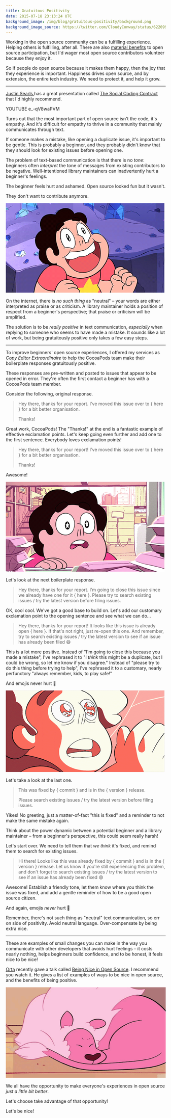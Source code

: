 ```yaml
---
title: Gratuitous Positivity
date: 2015-07-18 23:13:24 UTC
background_image: /img/blog/gratuitous-positivity/background.png
background_image_source: https://twitter.com/CloudyConway/status/622099424156778497
---
```


Working in the open source community can be a fulfilling experience. Helping others is fulfilling, after all. There are also [material benefits](/blog/sharing-is-selfish/) to open source participation, but I'd wager most open source contributors volunteer because they enjoy it. 

So if people do open source because it makes them happy, then the joy that they experience is important. Happiness drives open source, and by extension, the entire tech industry. We need to protect it, and help it grow. 

<!-- more -->

----------------

[Justin Searls ](http://twitter.com/searls) has a great presentation called [The Social Coding Contract](https://www.youtube.com/watch?v=e_-qV8waPVM) that I'd highly recommend.

YOUTUBE e_-qV8waPVM

Turns out that the most important part of open source isn't the code, it's empathy. And it's difficult for empathy to thrive in a community that mainly communicates through text. 

If someone makes a mistake, like opening a duplicate issue, it's important to be gentle. This is probably a beginner, and they probably didn't know that they should look for existing issues before opening one.

The problem of text-based communication is that there is no _tone_: beginners often _interpret_ the tone of messages from existing contributors to be negative. Well-intentioned library maintainers can inadvertently hurt a beginner's feelings.

The beginner feels hurt and ashamed. Open source looked fun but it wasn't. 

They don't want to contribute anymore. 

![Sad](/img/blog/gratuitous-positivity/sad.gif)

On the internet, there is _no such thing_ as "neutral" – your words are either interpreted as praise or as criticism. A library maintainer holds a position of respect from a beginner's perspective; that praise or criticism will be amplified. 

The solution is to be _really positive_ in text communication, _especially_ when replying to someone who seems to have made a mistake. It sounds like a lot of work, but being gratuitously positive only takes a few easy steps.

----------------

To improve beginners' open source experiences, I offered my services as _Copy Editor Extraordinaire_ to help the CocoaPods team make their boilerplate responses gratuitously positive. 

These responses are pre-written and posted to issues that appear to be opened in error. They're often the first contact a beginner has with a CocoaPods team member. 

Consider the following, original response.

> Hey there, thanks for your report. I've moved this issue over to { here } for a bit better organisation.
>
> Thanks!

Great work, CocoaPods! The "Thanks!" at the end is a fantastic example of effective exclamation points. Let's keep going even further and add one to the first sentence. Everybody loves exclamation points!

> Hey there, thanks for your report! I've moved this issue over to { here } for a bit better organisation.
>
> Thanks!

Awesome! 

![Great!](/img/blog/gratuitous-positivity/eyes.gif)

Let's look at the next boilerplate response.

> Hey there, thanks for your report. I'm going to close this issue since we already have one for it { here }. Please try to search existing issues / try the latest version before filing issues.

OK, cool cool. We've got a good base to build on. Let's add our customary exclamation point to the opening sentence and see what we can do...

> Hey there, thanks for your report! It looks like this issue is already open { here }. If that's not right, just re-open this one. And remember, try to search existing issues / try the latest version to see if an issue has already been filed <span style="font-style: normal;">😄</span>

This is a lot more positive. Instead of "I'm going to close this because you made a mistake", I've rephrased it to "I _think_ this might be a duplicate, but I could be wrong, so let me know if you disagree." Instead of "please try to do this thing before trying to help", I've rephrased it to a customary, nearly perfunctory "always remember, kids, to play safe!"

And emojis never hurt 🎉

![Super!](/img/blog/gratuitous-positivity/awe.gif)

Let's take a look at the last one. 

> This was fixed by { commit } and is in the { version } release.
> 
> Please search existing issues / try the latest version before filing issues.

Yikes! No greeting, just a matter-of-fact "this is fixed" and a reminder to not make the same mistake again. 

Think about the power dynamic between a potential beginner and a library maintainer – from a beginner's perspective, this could seem really harsh!

Let's start over. We need to tell them that _we think_ it's fixed, and remind them to search for existing issues. 

> Hi there! Looks like this was already fixed by { commit } and is in the { version } release. Let us know if you're still experiencing this problem, and don't forget to search existing issues / try the latest version to see if an issue has already been fixed <span style="font-style: normal;">😄</span>

Awesome! Establish a friendly tone, let them know where you think the issue was fixed, and add a gentle reminder of how to be a good open source citizen. 

And again, emojis _never_ hurt 🎁

Remember, there's not such thing as "neutral" text communication, so err on side of positivity. Avoid neutral language. Over-compensate by being extra nice. 

----------------

These are examples of small changes you can make in the way you communicate with other developers that avoids hurt feelings – it costs nearly nothing, helps beginners build confidence, and to be honest, it feels nice to be nice!

[Orta](http://twitter.com/orta) recently gave a talk called [Being Nice in Open Source](https://realm.io/news/altconf-orta-therox-being-nice-in-open-source/). I recommend you watch it. He gives a list of examples of ways to be nice in open source, and the benefits of being positive.

![Be cool](/img/blog/gratuitous-positivity/lion.gif)

We all have the opportunity to make everyone's experiences in open source _just a little bit better_. 

Let's choose take advantage of that opportunity!

Let's be nice!
